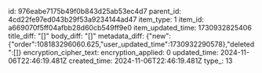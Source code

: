 id: 976eabe7175b49f0b843d25ab53ec4d7
parent_id: 4cd22fe97ed043b29f53a9234144ad47
item_type: 1
item_id: a669070f5ff04afbb28d60cb549ff9e0
item_updated_time: 1730932825406
title_diff: "[]"
body_diff: "[]"
metadata_diff: {"new":{"order":108183296060.625,"user_updated_time":1730932290578},"deleted":[]}
encryption_cipher_text: 
encryption_applied: 0
updated_time: 2024-11-06T22:46:19.481Z
created_time: 2024-11-06T22:46:19.481Z
type_: 13